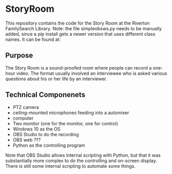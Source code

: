 # StoryRoom

This repository contains the code for the Story Room at the Riverton FamilySearch Library.
Note: the file simpleobsws.py needs to be manually added, since a pip install gets a newer version that uses different class names. It can be found at: 

## Purpose

The Story Room is a sound-proofed room where people can record a one-hour video. The format usually involved an interviewee who is asked various questions about his or her life by an interviewer.

## Technical Componenets

* PTZ camera
* ceiling-mounted microphones feeding into a automixer
* computer
* Two monitor (one for the monitor, one for control)
* Windows 10 as the OS
* OBS Studio to do the recording
* OBS web ???
* Python as the controlling program

Note that OBS Studio allows internal scripting with Python, but that it was substantially more complex to do the controlling and on-screen display. There is still some internal scripting to automate some things.
